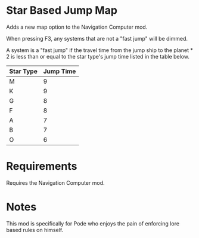 # Star Based Jump Map

Adds a new map option to the Navigation Computer mod.

When pressing F3, any systems that are not a "fast jump" will be dimmed.

A system is a "fast jump" if the travel time from the jump ship to the planet * 2 is less than or equal to the star type's jump time listed in the table below.


|Star Type| Jump Time|
|---|---|
|M|9|
|K|9|
|G|8|
|F|8|
|A|7|
|B|7|
|O|6|


# Requirements
Requires the Navigation Computer mod.

# Notes
This mod is specifically for Pode who enjoys the pain of enforcing lore based rules on himself.
